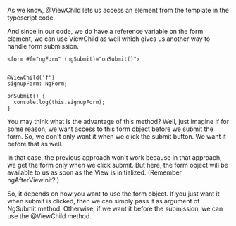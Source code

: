 As we know, @ViewChild lets us access an element from the template in the typescript code.

And since in our code, we do have a reference variable on the form element, we can use ViewChild as well which gives us another way to handle form submission.

    <form #f="ngForm" (ngSubmit)="onSubmit()">


    @ViewChild('f')
    signupForm: NgForm;

    onSubmit() {
      console.log(this.signupForm);
    }

You may think what is the advantage of this method? Well, just imagine if for some reason, we want access to this form object before we submit the form. So, we don't only want it when we click the submit button. We want it before that as well.

In that case, the previous approach won't work because in that approach, we get the form only when we click submit. But here, the form object will be available to us as soon as the View is initialized. (Remember ngAfterViewInit? )

So, it depends on how you want to use the form object. If you just want it when submit is clicked, then we can simply pass it as argument of NgSubmit method. Otherwise, if we want it before the submission, we can use the @ViewChild method.